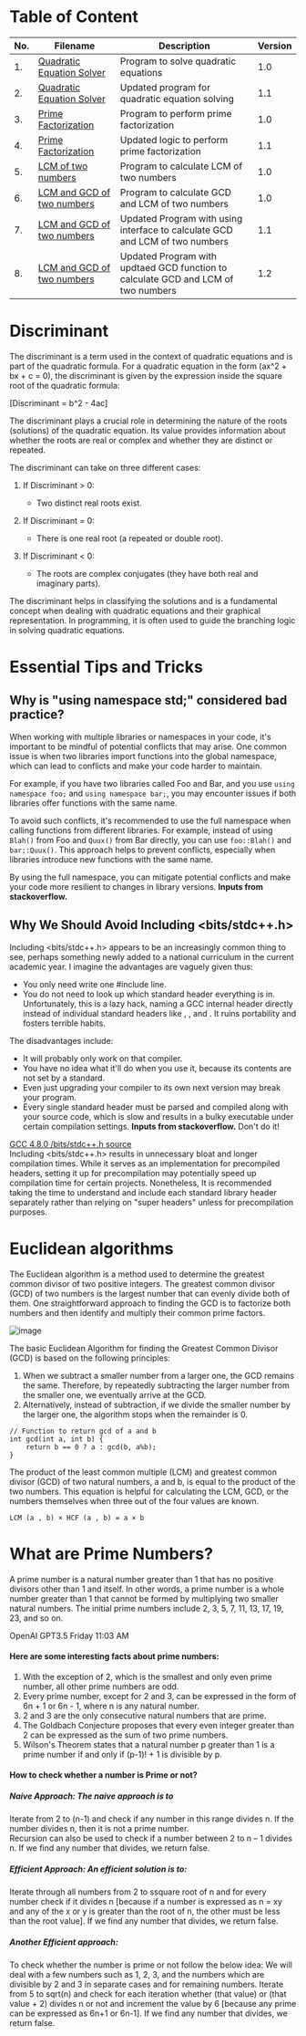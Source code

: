 # Table of Content

| No. | Filename                                             | Description                                      | Version |
|-----|------------------------------------------------------|--------------------------------------------------|---------|
| 1.  | [Quadratic Equation Solver ](./Quadratic_Equation_Solver_V1.0.cpp) | Program to solve quadratic equations     | 1.0     |
| 2.  | [Quadratic Equation Solver](./Quadratic_Equation_Solver_V1.1.cpp) | Updated program for quadratic equation solving     | 1.1     |
| 3.  | [Prime Factorization](./Prime_Factorization_V1.0.cpp) | Program to perform prime factorization            | 1.0     |
| 4.  | [Prime Factorization](./Prime_Factorization_V1.1.cpp) | Updated logic to perform prime factorization            | 1.1    |
| 5.  | [LCM of two numbers](./LCM_two_numbers_V1.0.cpp)         | Program to calculate LCM of two numbers           | 1.0     |
| 6.  | [LCM and GCD of two numbers](./GCD_two_numbers_V1.0.cpp)         | Program to calculate GCD and LCM of two numbers           | 1.0     |
| 7.  | [LCM and GCD of two numbers](./GCD_LCM_two_numbers_V1.1.cpp) | Updated Program with using interface to calculate GCD and LCM of two numbers   | 1.1     |
| 8.  | [LCM and GCD of two numbers](./GCD_LCM_two_numbers_V1.2.cpp) | Updated Program with updtaed GCD function to calculate GCD and LCM of two numbers      | 1.2     |

# Discriminant

The discriminant is a term used in the context of quadratic equations and is part of the quadratic formula. For a quadratic equation in the form (ax^2 + bx + c = 0), the discriminant is given by the expression inside the square root of the quadratic formula:

[Discriminant = b^2 - 4ac]

The discriminant plays a crucial role in determining the nature of the roots (solutions) of the quadratic equation. Its value provides information about whether the roots are real or complex and whether they are distinct or repeated.

The discriminant can take on three different cases:

1. If Discriminant > 0:
   - Two distinct real roots exist.

2. If Discriminant = 0:
   - There is one real root (a repeated or double root).

3. If Discriminant < 0:
   - The roots are complex conjugates (they have both real and imaginary parts).

The discriminant helps in classifying the solutions and is a fundamental concept when dealing with quadratic equations and their graphical representation. In programming, it is often used to guide the branching logic in solving quadratic equations.

# Essential Tips and Tricks

## **Why is "using namespace std;" considered bad practice?**

When working with multiple libraries or namespaces in your code, it's important to be mindful of potential conflicts that may arise. One common issue is when two libraries import functions into the global namespace, which can lead to conflicts and make your code harder to maintain.

For example, if you have two libraries called Foo and Bar, and you use `using namespace foo;` and `using namespace bar;`, you may encounter issues if both libraries offer functions with the same name.

To avoid such conflicts, it's recommended to use the full namespace when calling functions from different libraries. For example, instead of using `Blah()` from Foo and `Quux()` from Bar directly, you can use `foo::Blah()` and `bar::Quux()`. This approach helps to prevent conflicts, especially when libraries introduce new functions with the same name.

By using the full namespace, you can mitigate potential conflicts and make your code more resilient to changes in library versions.
**Inputs from stackoverflow.**

## Why We  Should Avoid Including <bits/stdc++.h>

Including <bits/stdc++.h> appears to be an increasingly common thing to see, perhaps something newly added to a national curriculum in the current academic year.
I imagine the advantages are vaguely given thus:
- You only need write one #include line.
- You do not need to look up which standard header everything is in.
Unfortunately, this is a lazy hack, naming a GCC internal header directly instead of individual standard headers like <string>, <iostream>, and <vector>. It ruins portability and fosters terrible habits.

The disadvantages include:
- It will probably only work on that compiler.
- You have no idea what it'll do when you use it, because its contents are not set by a standard.
- Even just upgrading your compiler to its own next version may break your program.
- Every single standard header must be parsed and compiled along with your source code, which is slow and results in a bulky executable under certain compilation settings. **Inputs from stackoverflow.**
Don't do it!

[GCC 4.8.0 /bits/stdc++.h source](https://gcc.gnu.org/onlinedocs/gcc-4.8.0/libstdc++/api/a01541_source.html)
<br>
Including <bits/stdc++.h> results in unnecessary bloat and longer compilation times. While it serves as an implementation for precompiled headers, setting it up for precompilation may potentially speed up compilation time for certain projects. Nonetheless, It is recommended taking the time to understand and include each standard library header separately rather than relying on "super headers" unless for precompilation purposes.

# Euclidean algorithms 

The Euclidean algorithm is a method used to determine the greatest common divisor of two positive integers. The greatest common divisor (GCD) of two numbers is the largest number that can evenly divide both of them. One straightforward approach to finding the GCD is to factorize both numbers and then identify and multiply their common prime factors.

![image](https://github.com/nitishhsinghhh/Tips-and-Tricks-Programming-using-Cpp/assets/93253740/a91c9d63-3a4f-4175-97c9-abda1084f2ae)

The basic Euclidean Algorithm for finding the Greatest Common Divisor (GCD) is based on the following principles:

1. When we subtract a smaller number from a larger one, the GCD remains the same. Therefore, by repeatedly subtracting the larger number from the smaller one, we eventually arrive at the GCD.
2. Alternatively, instead of subtraction, if we divide the smaller number by the larger one, the algorithm stops when the remainder is 0.

```
// Function to return gcd of a and b
int gcd(int a, int b) {
    return b == 0 ? a : gcd(b, a%b);
}
```

The product of the least common multiple (LCM) and greatest common divisor (GCD) of two natural numbers, a and b, is equal to the product of the two numbers. This equation is helpful for calculating the LCM, GCD, or the numbers themselves when three out of the four values are known.

```
LCM (a , b) × HCF (a , b) = a × b
```

# What are Prime Numbers?
A prime number is a natural number greater than 1 that has no positive divisors other than 1 and itself. In other words, a prime number is a whole number greater than 1 that cannot be formed by multiplying two smaller natural numbers. The initial prime numbers include 2, 3, 5, 7, 11, 13, 17, 19, 23, and so on.

OpenAI GPT3.5
Friday 11:03 AM

#### Here are some interesting facts about prime numbers:

1. With the exception of 2, which is the smallest and only even prime number, all other prime numbers are odd.
2. Every prime number, except for 2 and 3, can be expressed in the form of 6n + 1 or 6n - 1, where n is any natural number.
3. 2 and 3 are the only consecutive natural numbers that are prime.
4. The Goldbach Conjecture proposes that every even integer greater than 2 can be expressed as the sum of two prime numbers.
5. Wilson's Theorem states that a natural number p greater than 1 is a prime number if and only if (p-1)! + 1 is divisible by p.

#### How to check whether a number is Prime or not? 

##### Naive Approach: The naive approach is to
Iterate from 2 to  (n-1) and check if any number in this range divides n. If the number divides n, then it is not a prime number.
<br>
Recursion can also be used to check if a number between 2 to n – 1 divides n. If we find any number that divides, we return false.

##### Efficient Approach: An efficient solution is to:
Iterate through all numbers from 2 to ssquare root of n and for every number check if it divides n [because if a number is expressed as n = xy and any of the x or y is greater than the root of n, the other must be less than the root value]. If we find any number that divides, we return false.

##### Another Efficient approach: 
To check whether  the number is prime or not follow the below idea:
We will deal with a few numbers such as 1, 2, 3, and the numbers which are divisible by 2 and 3 in separate cases and for remaining numbers. Iterate from 5 to sqrt(n) and check for each iteration whether (that value) or (that value + 2) divides n or not and increment the value by 6 [because any prime can be expressed as 6n+1 or 6n-1]. If we find any number that divides, we return false.
